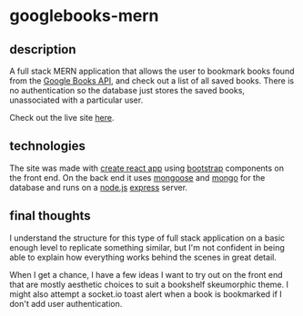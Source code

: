 # googlebooks-mern

## description
A full stack MERN application that allows the user to bookmark books found from the [Google Books API](https://developers.google.com/books), and check out a list of all saved books. There is no authentication so the database just stores the saved books, unassociated with a particular user. 

Check out the live site [here](https://fierce-reaches-88613.herokuapp.com/).

## technologies
The site was made with [create react app](https://create-react-app.dev/) using [bootstrap](https://react-bootstrap.github.io/) components on the front end. On the back end it uses [mongoose](https://mongoosejs.com/) and [mongo](https://www.mongodb.com/) for the database and runs on a [node.js](https://nodejs.org/en/) [express](https://expressjs.com/) server.

## final thoughts
I understand the structure for this type of full stack application on a basic enough level to replicate something similar, but I'm not confident in being able to explain how everything works behind the scenes in great detail.

When I get a chance, I have a few ideas I want to try out on the front end that are mostly aesthetic choices to suit a bookshelf skeumorphic theme. I might also attempt a socket.io toast alert when a book is bookmarked if I don't add user authentication.
